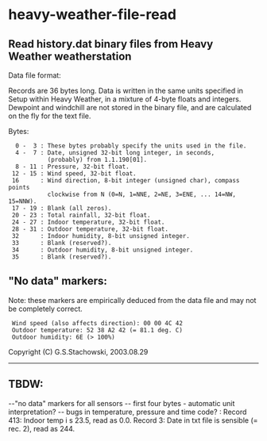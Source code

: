 # heavy-weather-file-read

Read history.dat binary files from Heavy Weather weatherstation
---------------------------------------------------------------

Data file format:

Records are 36 bytes long. Data is written in the same units specified in
Setup within Heavy Weather, in a mixture of 4-byte floats and integers.
Dewpoint and windchill are not stored in the binary file, and are calculated
on the fly for the text file.

Bytes:

      0 -  3 : These bytes probably specify the units used in the file.
      4 -  7 : Date, unsigned 32-bit long integer, in seconds,
               (probably) from 1.1.190[01].
      8 - 11 : Pressure, 32-bit float.
     12 - 15 : Wind speed, 32-bit float.
     16      : Wind direction, 8-bit integer (unsigned char), compass points
               clockwise from N (0=N, 1=NNE, 2=NE, 3=ENE, ... 14=NW, 15=NNW).
     17 - 19 : Blank (all zeros).
     20 - 23 : Total rainfall, 32-bit float.
     24 - 27 : Indoor temperature, 32-bit float.
     28 - 31 : Outdoor temperature, 32-bit float.
     32      : Indoor humidity, 8-bit unsigned integer.
     33      : Blank (reserved?).
     34      : Outdoor humidity, 8-bit unsigned integer.
     35      : Blank (reserved?).

"No data" markers:
------------------
Note: these markers are empirically deduced from the data file and may
not be completely correct.

     Wind speed (also affects direction): 00 00 4C 42
     Outdoor temperature: 52 38 A2 42 (= 81.1 deg. C)
     Outdoor humidity: 6E (> 100%)

Copyright (C) G.S.Stachowski, 2003.08.29

-------------------------------------------------------------------------------

TBDW:
-----
--"no data" markers for all sensors
-- first four bytes - automatic unit interpretation?
-- bugs in temperature, pressure and time code? :
Record 413: Indoor temp i s 23.5, read as 0.0.
Record   3: Date in txt file is sensible (= rec. 2), read as 244.
